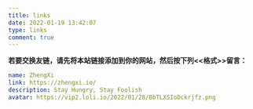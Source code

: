 ```yaml
---
title: links
date: 2022-01-19 13:42:07
type: links
comment: true
---
```

**若要交换友链，请先将本站链接添加到你的网站，然后按下列<<格式>>留言：**  
```yml
name: ZhengXi
link: https://zhengxi.io/
description: Stay Hungry, Stay Foolish
avatar: https://vip2.loli.io/2022/01/28/8bTLXSIoDckrjfz.png
```


